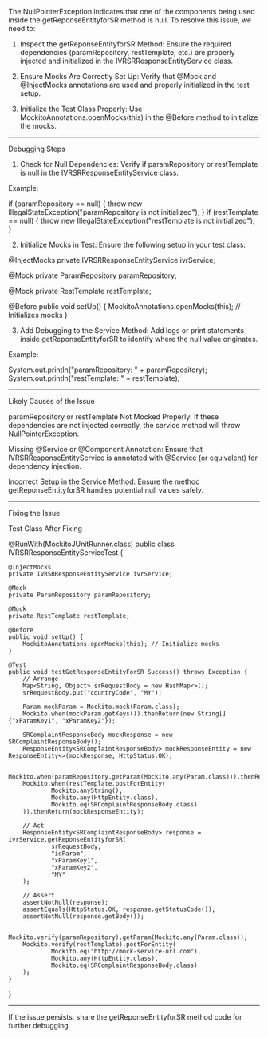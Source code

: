 The NullPointerException indicates that one of the components being used inside the getReponseEntityforSR method is null. To resolve this issue, we need to:

1. Inspect the getReponseEntityforSR Method: Ensure the required dependencies (paramRepository, restTemplate, etc.) are properly injected and initialized in the IVRSRResponseEntityService class.


2. Ensure Mocks Are Correctly Set Up: Verify that @Mock and @InjectMocks annotations are used and properly initialized in the test setup.


3. Initialize the Test Class Properly: Use MockitoAnnotations.openMocks(this) in the @Before method to initialize the mocks.




---

Debugging Steps

1. Check for Null Dependencies: Verify if paramRepository or restTemplate is null in the IVRSRResponseEntityService class.

Example:

if (paramRepository == null) {
    throw new IllegalStateException("paramRepository is not initialized");
}
if (restTemplate == null) {
    throw new IllegalStateException("restTemplate is not initialized");
}


2. Initialize Mocks in Test: Ensure the following setup in your test class:

@InjectMocks
private IVRSRResponseEntityService ivrService;

@Mock
private ParamRepository paramRepository;

@Mock
private RestTemplate restTemplate;

@Before
public void setUp() {
    MockitoAnnotations.openMocks(this); // Initializes mocks
}


3. Add Debugging to the Service Method: Add logs or print statements inside getReponseEntityforSR to identify where the null value originates.

Example:

System.out.println("paramRepository: " + paramRepository);
System.out.println("restTemplate: " + restTemplate);




---

Likely Causes of the Issue

paramRepository or restTemplate Not Mocked Properly: If these dependencies are not injected correctly, the service method will throw NullPointerException.

Missing @Service or @Component Annotation: Ensure that IVRSRResponseEntityService is annotated with @Service (or equivalent) for dependency injection.

Incorrect Setup in the Service Method: Ensure the method getReponseEntityforSR handles potential null values safely.



---

Fixing the Issue

Test Class After Fixing

@RunWith(MockitoJUnitRunner.class)
public class IVRSRResponseEntityServiceTest {

    @InjectMocks
    private IVRSRResponseEntityService ivrService;

    @Mock
    private ParamRepository paramRepository;

    @Mock
    private RestTemplate restTemplate;

    @Before
    public void setUp() {
        MockitoAnnotations.openMocks(this); // Initialize mocks
    }

    @Test
    public void testGetResponseEntityForSR_Success() throws Exception {
        // Arrange
        Map<String, Object> srRequestBody = new HashMap<>();
        srRequestBody.put("countryCode", "MY");

        Param mockParam = Mockito.mock(Param.class);
        Mockito.when(mockParam.getKeys()).thenReturn(new String[]{"xParamKey1", "xParamKey2"});

        SRComplaintResponseBody mockResponse = new SRComplaintResponseBody();
        ResponseEntity<SRComplaintResponseBody> mockResponseEntity = new ResponseEntity<>(mockResponse, HttpStatus.OK);

        Mockito.when(paramRepository.getParam(Mockito.any(Param.class))).thenReturn(mockParam);
        Mockito.when(restTemplate.postForEntity(
                Mockito.anyString(),
                Mockito.any(HttpEntity.class),
                Mockito.eq(SRComplaintResponseBody.class)
        )).thenReturn(mockResponseEntity);

        // Act
        ResponseEntity<SRComplaintResponseBody> response = ivrService.getReponseEntityforSR(
                srRequestBody,
                "idParam",
                "xParamKey1",
                "xParamKey2",
                "MY"
        );

        // Assert
        assertNotNull(response);
        assertEquals(HttpStatus.OK, response.getStatusCode());
        assertNotNull(response.getBody());

        Mockito.verify(paramRepository).getParam(Mockito.any(Param.class));
        Mockito.verify(restTemplate).postForEntity(
                Mockito.eq("http://mock-service-url.com"),
                Mockito.any(HttpEntity.class),
                Mockito.eq(SRComplaintResponseBody.class)
        );
    }
}


---

If the issue persists, share the getReponseEntityforSR method code for further debugging.

